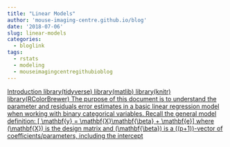 ```yaml
---
title: "Linear Models"
author: 'mouse-imaging-centre.github.io/blog'
date: '2018-07-06'
slug: linear-models
categories:
  - bloglink
tags:
  - rstats
  - modeling
  - mouseimagingcentregithubioblog
---
```


[Introduction library(tidyverse) library(matlib) library(knitr) library(RColorBrewer) The purpose of this document is to understand the parameter and residuals error estimates in a basic linear regression model when working with binary categorical variables. Recall the general model definition: \[ \mathbf{y} = \mathbf{X}\mathbf{\beta} + \mathbf{e}\] where \(\mathbf{X}\) is the design matrix and \(\mathbf{\beta}\) is a \((p+1)\)-vector of coefficients/parameters, including the intercept<i class="fas fa-external-link-alt"></i>](https://mouse-imaging-centre.github.io/blog/blog/post/2018-07-06_linearmodelserrors/)

